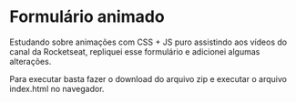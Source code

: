 # Formulário animado

Estudando sobre animações com CSS + JS puro assistindo aos vídeos do canal da Rocketseat, repliquei esse formulário e adicionei algumas alterações.

Para executar basta fazer o download do arquivo zip e executar o arquivo index.html no navegador.
